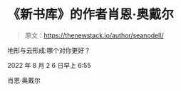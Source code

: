 # 《新书库》的作者肖恩·奥戴尔

> 原文：<https://thenewstack.io/author/seanodell/>

地形与云形成:哪个对你更好？

2022 年 8 月 2 6 日早上 6:55

肖恩·奥戴尔